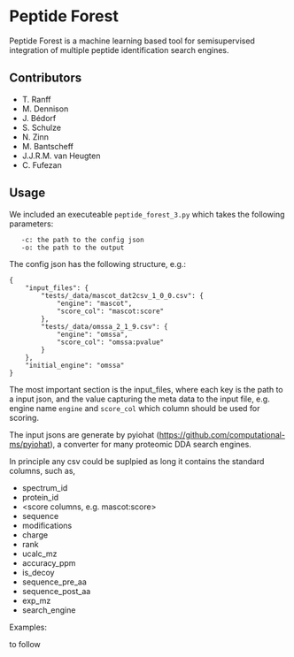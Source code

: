 Peptide Forest
=============

Peptide Forest is a machine learning based tool for semisupervised integration of multiple peptide identification search engines.


Contributors
------------

* T. Ranff
* M. Dennison
* J. Bédorf
* S. Schulze
* N. Zinn
* M. Bantscheff
* J.J.R.M. van Heugten
* C. Fufezan

Usage
-----

We included an executeable `peptide_forest_3.py` which takes the following parameters:

```
   -c: the path to the config json
   -o: the path to the output
```

The config json has the following structure, e.g.:

```
{
    "input_files": {
        "tests/_data/mascot_dat2csv_1_0_0.csv": {
            "engine": "mascot",
            "score_col": "mascot:score"
        },
        "tests/_data/omssa_2_1_9.csv": {
            "engine": "omssa",
            "score_col": "omssa:pvalue"
        }
    },
    "initial_engine": "omssa"
}
```

The most important section is the input_files, where each key is the path to a input json, and the value capturing the meta data to the input file, e.g. engine name `engine` and `score_col` which column should be used for scoring.

The input jsons are generate by pyiohat (https://github.com/computational-ms/pyiohat), a converter for many proteomic DDA search engines.

In principle any csv could be suplpied as long it contains the standard columns, such as,

  * spectrum_id
  * protein_id
  * <score columns, e.g. mascot:score>
  * sequence
  * modifications
  * charge
  * rank
  * ucalc_mz
  * accuracy_ppm
  * is_decoy
  * sequence_pre_aa
  * sequence_post_aa
  * exp_mz
  * search_engine

Examples:
 
to follow
